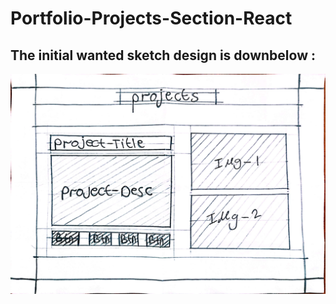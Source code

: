 # Portfolio-Projects-Section-React

## The initial wanted sketch design is downbelow : 
![Design preview for the First task](./ProjectsSectionDesign.jpg)
